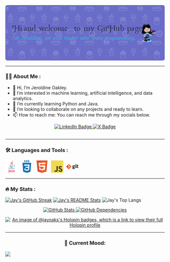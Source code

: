 ![Header](./Jays-header-image.png)

---

### :woman_technologist: About Me :
- 👋 Hi, I’m Jeroldine Oakley.
- 👀 I’m interested in machine learning, artificial intelligence, and data analytics.
- 🌱 I’m currently learning Python and Java.
- 💞️ I’m looking to collaborate on any projects and ready to learn.
- 📫 How to reach me: You can reach me through my socials below.

<div align="center">
<div id="badges">
  <a href="https://www.linkedin.com/in/jeroldine-oakley/">
    <img src="https://img.shields.io/badge/LinkedIn-blue?style=for-the-badge&logo=linkedin&logoColor=white" alt="LinkedIn Badge"/>
  </a>
  <a href="https://twitter.com/JeroldineOakley">
    <img src="https://img.shields.io/badge/X-black?style=for-the-badge&logo=X&logoColor=white" alt="X Badge"/>
  </a>
</div>

<img src="https://komarev.com/ghpvc/?username=JayOaks&style=flat-square&color=blue" alt=""/>
</div>

---

### :hammer_and_wrench: Languages and Tools :

<div>
  <img src="https://github.com/devicons/devicon/blob/master/icons/java/java-original-wordmark.svg" title="Java" alt="Java" width="40" height="40"/>&nbsp;
  <img src="https://github.com/devicons/devicon/blob/master/icons/css3/css3-plain-wordmark.svg"  title="CSS3" alt="CSS" width="40" height="40"/>&nbsp;
  <img src="https://github.com/devicons/devicon/blob/master/icons/html5/html5-original.svg" title="HTML5" alt="HTML" width="40" height="40"/>&nbsp;
  <img src="https://github.com/devicons/devicon/blob/master/icons/javascript/javascript-original.svg" title="JavaScript" alt="JavaScript" width="40" height="40"/>&nbsp;
  <img src="https://github.com/devicons/devicon/blob/master/icons/git/git-original-wordmark.svg" title="Git" **alt="Git" width="40" height="40"/>
</div>

---

### :fire: My Stats :

[![Jay's GitHub Streak](https://github-readme-streak-stats.herokuapp.com?user=JayOaks&theme=tokyonight&hide_border=true&date_format=M%20j%5B%2C%20Y%5D)](https://git.io/streak-stats)
[![Jay's README Stats](https://github-readme-stats.vercel.app/api?username=JayOaks&layout=compact&theme=tokyonight)](https://github.com/JayOaks/github-readme-stats)
![Jay's Top Langs](https://github-readme-stats.vercel.app/api/top-langs/?username=JayOaks&layout=compact)

<!---
<p>
    <a href="https://vaunt.dev">
        <img src="https://api.vaunt.dev/v1/github/entities/{{JayOaks}}/contributions?format=svg" width="350" title="Includes public contributions"/>
    </a>
</p>
--->

<div align="center">
<div id="Quine Stats">
  <a href="https://quine.sh?utm_source=widgets&utm_campaign=JayOaks">
    <img src="https://stats.quine.sh/JayOaks/github?theme=dark" alt="GitHub Stats"/>
  </a>
  <a href="https://quine.sh?utm_source=widgets&utm_campaign=JayOaks">
    <img src="https://stats.quine.sh/JayOaks/dependencies?theme=dark" alt="GitHub Dependencies"/>
  </a>
</div>

[![An image of @jayoaks's Holopin badges, which is a link to view their full Holopin profile](https://holopin.me/jayoaks)](https://holopin.io/@jayoaks)


---

### 🎵 Current Mood:

<p align="left">
  <img src="https://spotify-github-profile.vercel.app/api/view.svg?uid=hy0a3n49hy8e8t7n5kxd28rh4&cover_image=true&theme=novatorem&show_offline=false&background_color=0d0c0c&interchange=true&bar_color=5bc658&bar_color_cover=false">
</p>

<!---
[![JayOaks's GitHub | Stats](https://stats.quine.sh/JayOaks/github?theme=dark)]()

<div align="right"> <img src="https://stats.quine.sh/JayOaks/dependencies?theme=dark"> </div>

[![JayOaks's GitHub | Dependencies](https://stats.quine.sh/JayOaks/dependencies?theme=dark)](https://quine.sh?utm_source=widgets&utm_campaign=JayOaks)
--->

<!---
JayOaks/JayOaks is a ✨ special ✨ repository because its `README.md` (this file) appears on your GitHub profile.
I'm trying to see if the Holopin Board is updated.
Added widgets from Quine
Turned the Vaunt widget into a comment
Adding a header image to profile README
You can click the Preview link to take a look at your changes.
--->
